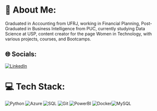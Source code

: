 # 💫 About Me:
Graduated in Accounting from UFRJ, working in Financial Planning, Post-Graduated in Business Intelligence from PUC, currently studying Data Science at USP, content creator for the page Women in Technology, with various projects, courses, and Bootcamps.  


## 🌐 Socials:
[![LinkedIn](https://img.shields.io/badge/LinkedIn-%230077B5.svg?logo=linkedin&logoColor=white)](https://www.linkedin.com/in/natalia-camargo-/) 

# 💻 Tech Stack:
![Python](https://img.shields.io/badge/python-3670A0?style=for-the-badge&logo=python&logoColor=ffdd54) ![Azure](https://img.shields.io/badge/Azure-blue?style=for-the-badge&logo=microsoft%20azure&logoColor=blue&labelColor=FFFFFF&link=https%3A%2F%2Fimages.app.goo.gl%2FK7PN1jYJd57x4q7A8) ![SQL](https://img.shields.io/badge/SQL-green?style=for-the-badge&logo=SQL) ![Git](https://img.shields.io/badge/GIT-white?style=for-the-badge&logo=GIT)
![PowerBI](https://img.shields.io/badge/Power%20BI--yellow?style=for-the-badge&logo=Power%20BI&logoColor=BLUE) ![Docker](https://img.shields.io/badge/Docker-blue?style=for-the-badge&logo=Docker&logoColor=blue&color=white)![MySQL](https://img.shields.io/badge/MySQL-00000F?style=for-the-badge&logo=mysql&logoColor=white)



